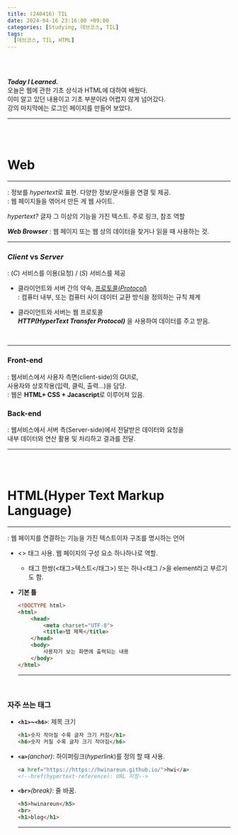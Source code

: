 ```yaml
---
title: (240416) TIL
date: 2024-04-16 23:16:00 +09:00
categories: [Studying, 데브코스, TIL]
tags: 
  [데브코스, TIL, HTML]
---
```

<br>
<br>

***Today I Learned.*** 
<br>
오늘은 웹에 관한 기초 상식과 HTML에 대하여 배웠다.<br>
이미 알고 있던 내용이고 기초 부분이라 어렵지 않게 넘어갔다.<br>
강의 마지막에는 로그인 페이지를 만들어 보았다.

---
<br>
<br>

**Web**
==========
----------
: 정보를 *hypertext*로 표현. 다양한 정보/문서들을 연결 및 제공.
<br>
: 웹 페이지들을 엮어서 만든 게 웹 사이트.

*hypertext?* 글자 그 이상의 기능을 가진 텍스트. 주로 링크, 참조 역할


***Web Browser***
: 웹 페이지 또는 웹 상의 데이터을 찾거나 읽을 때 사용하는 것.

---
### ***Client* vs *Server***

: (*C*) 서비스를 이용(요청) / (*S*) 서비스를 제공

- 클라이언트와 서버 간의 약속, <U>프로토콜(*Protocol*)</U>
<br>: 컴퓨터 내부, 또는 컴퓨터 사이 데이터 교환 방식을 정의하는 규칙 체계
    
- 클라이언트와 서버는 웹 프로토콜 <br>***HTTP(HyperText Transfer Protocol)*** 을 사용하여 데이터를 주고 받음.

<br>

---
### Front-end

: 웹서비스에서 사용자 측면(client-side)의 GUI로,<br>
사용자와 상호작용(입력, 클릭, 출력…)을 담당.
<br>
: 웹은 **HTML+ CSS + Jacascript**로 이루어져 있음.

### Back-end

: 웹서비스에서 서버 측(Server-side)에서 
 전달받은 데이터와 요청을 <br>
 내부 데이터와 연산 활용 및 처리하고 결과를 전달.

---
<br><br>

**HTML(Hyper Text Markup Language)**
================================
--------------------------------

: 웹 페이지를 연결하는 기능을 가진 텍스트이자 구조를 명시하는 언어

- <> 태그 사용. 웹 페이지의 구성 요소 하나하나로 역할.
    - 태그 한쌍(<태그>텍스트</태그>) 또는 하나<태그 />을 element라고 부르기도 함.

- **기본 틀**
    ```html
    <!DOCTYPE html>
    <html>
        <head>
            <meta charset="UTF-8">
            <title>탭 제목</title>
        </head>
        <body> 
    	    사용자가 보는 화면에 출력되는 내용
        </body>
    </html>
    ```
    ---
<br>

### 자주 쓰는 태그

- **`<h1>`~`<h6>`**: 제목 크기  
    ```html
    <h1>숫자 작아질 수록 글자 크기 커짐</h1>
    <h6>숫자 커질 수록 글자 크기 작아짐</h6>
    ```

- **`<a>`***(anchor)*: 하이퍼링크(*hyperlink*)를 정의 할 때 사용.
    ```html
    <a href="https://https://hwinareun.github.io/">hwi</a>
    <!--href(hypertext-reference): URL 지정-->
    ```
- **`<br>`***(break)*: 줄 바꿈.
    ```html
    <h5>hwinareun</h5>
    <br>
    <h1>blog</h1>
    ```
    ---

<br>
